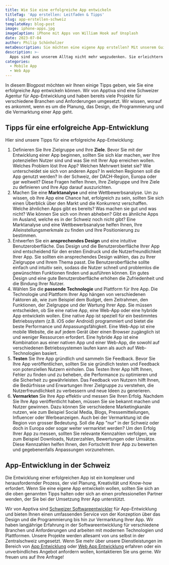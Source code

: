 ```yaml
---
title: Wie Sie eine erfolgreiche App entwickeln
titleTag: 'App erstellen: Leitfaden & Tipps'
slug: app-erstellen-schweiz
templateKey: blog-post
image: iphone-apps.jpg
imageCaption: iPhone mit Apps von William Hook auf Unsplash
date: 2023-07-04
author: Philip Schönholzer
metaDescription: Sie möchten eine eigene App erstellen? Mit unserem Guide finden Sie heraus, wie Sie Ihre App am besten erstellen.
description: >-
  Apps sind aus unserem Alltag nicht mehr wegzudenken. Sie erleichtern uns die Kommunikation, die Organisation, die Unterhaltung und vieles mehr. Aber wie entsteht eine gute App? Und was müssen Sie beachten, wenn Sie eine eigene App entwickeln wollen?
categories:
  - Mobile App
  - Web App
---
```


In diesem Blogpost möchten wir Ihnen einige Tipps geben, wie Sie eine erfolgreiche App entwickeln können. Wir von Apptiva sind eine Schweizer Agentur für App-Entwicklung und haben bereits viele Projekte für verschiedene Branchen und Anforderungen umgesetzt. Wir wissen, worauf es ankommt, wenn es um die Planung, das Design, die Programmierung und die Vermarktung einer App geht.

## Tipps für eine erfolgreiche App-Entwicklung

Hier sind unsere Tipps für eine erfolgreiche App-Entwicklung:

1. Definieren Sie Ihre Zielgruppe und Ihre **Ziele**. Bevor Sie mit der Entwicklung einer App beginnen, sollten Sie sich klar machen, wer Ihre potenziellen Nutzer sind und was Sie mit Ihrer App erreichen wollen. Welches Problem löst Ihre App? Welchen Mehrwert bietet sie? Wie unterscheidet sie sich von anderen Apps? In welchen Regionen soll die App genutzt werden? In der Schweiz, der DACH-Region, Europa oder gar weltweit? Diese Fragen helfen Ihnen, Ihre Zielgruppe und Ihre Ziele zu definieren und Ihre App darauf auszurichten.
2. Machen Sie eine **Marktanalyse** und eine Wettbewerbsanalyse. Um zu wissen, ob Ihre App eine Chance hat, erfolgreich zu sein, sollten Sie sich einen Überblick über den Markt und die Konkurrenz verschaffen. Welche ähnlichen Apps gibt es bereits? Was machen sie gut und was nicht? Wie können Sie sich von ihnen abheben? Gibt es ähnliche Apps im Ausland, welche es in der Schweiz noch nicht gibt? Eine Marktanalyse und eine Wettbewerbsanalyse helfen Ihnen, Ihre Alleinstellungsmerkmale zu finden und Ihre Positionierung zu bestimmen.
3. Entwerfen Sie ein **ansprechendes Design** und eine intuitive Benutzeroberfläche. Das Design und die Benutzeroberfläche Ihrer App sind entscheidend für den ersten Eindruck und die Nutzerfreundlichkeit Ihrer App. Sie sollten ein ansprechendes Design wählen, das zu Ihrer Zielgruppe und Ihrem Thema passt. Die Benutzeroberfläche sollte einfach und intuitiv sein, sodass die Nutzer schnell und problemlos die gewünschten Funktionen finden und ausführen können. Ein gutes Design und eine gute Benutzeroberfläche erhöhen die Zufriedenheit und die Bindung Ihrer Nutzer.
4. Wählen Sie die **passende Technologie** und Plattform für Ihre App. Die Technologie und Plattform Ihrer App hängen von verschiedenen Faktoren ab, wie zum Beispiel dem Budget, dem Zeitrahmen, den Funktionen, der Zielgruppe und der Wartung Ihrer App. Sie müssen entscheiden, ob Sie eine native App, eine Web-App oder eine hybride App entwickeln wollen. Eine native App ist speziell für ein bestimmtes Betriebssystem (z.B. iOS oder Android) programmiert und bietet die beste Performance und Anpassungsfähigkeit. Eine Web-App ist eine mobile Website, die auf jedem Gerät über einen Browser zugänglich ist und weniger Ressourcen erfordert. Eine hybride App ist eine Kombination aus einer nativen App und einer Web-App, die sowohl auf verschiedenen Betriebssystemen laufen kann als auch auf Web-Technologien basiert.
5. **Testen** Sie Ihre App gründlich und sammeln Sie Feedback. Bevor Sie Ihre App veröffentlichen, sollten Sie sie gründlich testen und Feedback von potenziellen Nutzern einholen. Das Testen Ihrer App hilft Ihnen, Fehler zu finden und zu beheben, die Performance zu optimieren und die Sicherheit zu gewährleisten. Das Feedback von Nutzern hilft Ihnen, die Bedürfnisse und Erwartungen Ihrer Zielgruppe zu verstehen, die Nutzerfreundlichkeit zu verbessern und neue Ideen zu generieren.
6. **Vermarkten** Sie Ihre App effektiv und messen Sie Ihren Erfolg. Nachdem Sie Ihre App veröffentlicht haben, müssen Sie sie bekannt machen und Nutzer gewinnen. Dazu können Sie verschiedene Marketingkanäle nutzen, wie zum Beispiel Social Media, Blogs, Pressemitteilungen, Influencer oder Werbeanzeigen. Auch bei der Vermarktung ist die Region von grosser Bedeutung. Soll die App "nur" in der Schweiz oder doch in Europa oder sogar weiter vermarktet werden? Um den Erfolg Ihrer App zu messen, sollten Sie relevante Kennzahlen verfolgen, wie zum Beispiel Downloads, Nutzerzahlen, Bewertungen oder Umsätze. Diese Kennzahlen helfen Ihnen, den Fortschritt Ihrer App zu bewerten und gegebenenfalls Anpassungen vorzunehmen.

## App-Entwicklung in der Schweiz

Die Entwicklung einer erfolgreichen App ist ein komplexer und herausfordernder Prozess, der viel Planung, Kreativität und Know-how erfordert. Wenn Sie eine eigene App entwickeln wollen, sollten Sie sich an die oben genannten Tipps halten oder sich an einen professionellen Partner wenden, der Sie bei der Umsetzung Ihrer App unterstützt.

Wir von Apptiva sind [Schweizer Softwareentwickler](/) für App-Entwicklung und bieten Ihnen einen umfassenden Service von der Konzeption über das Design und die Programmierung bis hin zur Vermarktung Ihrer App. Wir haben langjährige Erfahrung in der Softwareentwicklung für verschiedene Branchen und Anforderungen und arbeiten mit modernen Technologien und Plattformen. Unsere Projekte werden allesamt von uns selbst in der Zentralschweiz umgesetzt. Wenn Sie mehr über unsere Dienstleistungen im Bereich von [App Entwicklung](/mobile-apps-ios-android/) oder [Web App Entwicklung](/web-apps/) erfahren oder ein unverbindliches Angebot anfordern wollen, kontaktieren Sie uns gerne. Wir freuen uns auf Ihre Anfrage!
